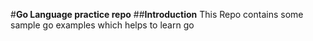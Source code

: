 #**Go Language practice repo**
##**Introduction**
   This Repo contains some sample go  examples which helps to learn go

